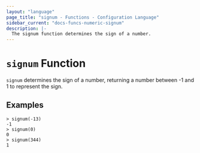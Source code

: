 ```yaml
---
layout: "language"
page_title: "signum - Functions - Configuration Language"
sidebar_current: "docs-funcs-numeric-signum"
description: |-
  The signum function determines the sign of a number.
---
```


# `signum` Function

`signum` determines the sign of a number, returning a number between -1 and
1 to represent the sign.

## Examples

```
> signum(-13)
-1
> signum(0)
0
> signum(344)
1
```
